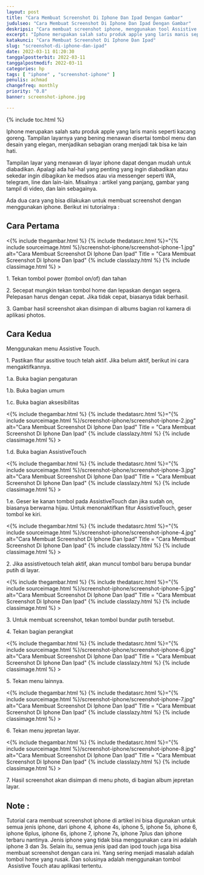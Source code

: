 ```yaml
---
layout: post
title: "Cara Membuat Screenshot Di Iphone Dan Ipad Dengan Gambar"
judulseo: "Cara Membuat Screenshot Di Iphone Dan Ipad Dengan Gambar"
deskripsi: "Cara membuat screenshot iphone, menggunakan tool Assistive Touch atau tombol power on dan tombol home yang empuk untuk mengabadikan hal-hal penting"
excerpt: "Iphone merupakan salah satu produk apple yang laris manis seperti kacang goreng. Tampilan layarnya yang bening menawan disertai tombol menu dan desain yang elegan, menjadikan sebagian orang menjadi tak bisa ke lain hati"
katakunci: "Cara Membuat Screenshot Di Iphone Dan Ipad"
slug: "screenshot-di-iphone-dan-ipad"
date: 2022-03-11 01:20:30
tanggalpostterbit: 2022-03-11
tanggalpostmodif: 2022-03-11
categories: hp
tags: [ "iphone" , "screenshot-iphone" ]
penulis: achmad
changefreq: monthly
priority: "0.8"
banner: screenshot-iphone.jpg

---
```


{% include toc.html %}

<p>Iphone merupakan salah satu produk apple yang laris manis seperti kacang goreng. Tampilan layarnya yang bening menawan disertai tombol menu dan desain yang elegan, menjadikan sebagian orang menjadi tak bisa ke lain hati.</p>

<p>Tampilan layar yang menawan di layar iphone dapat dengan mudah untuk diabadikan. Apalagi ada hal-hal yang penting yang ingin diabadikan atau sekedar ingin dibagikan ke medsos atau via messenger seperti WA, telegram, line dan lain-lain. Misalnya : artikel yang panjang, gambar yang tampil di video, dan lain sebagainya. </p>

<p>Ada dua cara yang bisa dilakukan untuk membuat screenshot dengan menggunakan iphone. Berikut ini tutorialnya :</p>


## Cara Pertama

<p><{% include thegambar.html %} {% include thedatasrc.html %}="{% include sourceimage.html %}/screenshot-iphone/screenshot-iphone-1.jpg" alt="Cara Membuat Screenshot Di Iphone Dan Ipad" Title = "Cara Membuat Screenshot Di Iphone Dan Ipad" {% include classlazy.html %} {% include classimage.html %} ></p>

<p>1. Tekan tombol power (tombol on/of) dan tahan</p>

<p>2. Secepat mungkin tekan tombol home dan lepaskan dengan segera. Pelepasan harus dengan cepat. Jika tidak cepat, biasanya tidak berhasil.</p>

<p>3. Gambar hasil screenshot akan disimpan di albums bagian rol kamera di aplikasi photos.</p>


## Cara Kedua

<p>Menggunakan menu Assistive Touch.</p>

<p>1. Pastikan fitur assitive touch telah aktif. Jika belum aktif, berikut ini cara mengaktifkannya.</p>

<p>1.a. Buka bagian pengaturan</p>

<p>1.b. Buka bagian umum</p>

<p>1.c. Buka bagian aksesibilitas</p>

<p><{% include thegambar.html %} {% include thedatasrc.html %}="{% include sourceimage.html %}/screenshot-iphone/screenshot-iphone-2.jpg"  alt="Cara Membuat Screenshot Di Iphone Dan Ipad" Title = "Cara Membuat Screenshot Di Iphone Dan Ipad" {% include classlazy.html %} {% include classimage.html %} ></p>

<p>1.d. Buka bagian AssistiveTouch</p>

<p><{% include thegambar.html %} {% include thedatasrc.html %}="{% include sourceimage.html %}/screenshot-iphone/screenshot-iphone-3.jpg"  alt="Cara Membuat Screenshot Di Iphone Dan Ipad" Title = "Cara Membuat Screenshot Di Iphone Dan Ipad" {% include classlazy.html %} {% include classimage.html %} ></p>

<p>1.e. Geser ke kanan tombol pada AssistiveTouch dan jika sudah on, biasanya berwarna hijau. Untuk menonaktifkan fitur AssistiveTouch, geser tombol ke kiri.</p>

<p><{% include thegambar.html %} {% include thedatasrc.html %}="{% include sourceimage.html %}/screenshot-iphone/screenshot-iphone-4.jpg"  alt="Cara Membuat Screenshot Di Iphone Dan Ipad" Title = "Cara Membuat Screenshot Di Iphone Dan Ipad" {% include classlazy.html %} {% include classimage.html %} ></p>


<p>2. Jika assistivetouch telah aktif, akan muncul tombol baru berupa bundar putih di layar. </p>

<p><{% include thegambar.html %} {% include thedatasrc.html %}="{% include sourceimage.html %}/screenshot-iphone/screenshot-iphone-5.jpg"  alt="Cara Membuat Screenshot Di Iphone Dan Ipad" Title = "Cara Membuat Screenshot Di Iphone Dan Ipad" {% include classlazy.html %} {% include classimage.html %} ></p>

<p>3. Untuk membuat screenshot, tekan tombol bundar putih tersebut. </p>

<p>4. Tekan bagian perangkat</p>

<p><{% include thegambar.html %} {% include thedatasrc.html %}="{% include sourceimage.html %}/screenshot-iphone/screenshot-iphone-6.jpg"  alt="Cara Membuat Screenshot Di Iphone Dan Ipad" Title = "Cara Membuat Screenshot Di Iphone Dan Ipad" {% include classlazy.html %} {% include classimage.html %} ></p>

<p>5. Tekan menu lainnya.</p>

<p><{% include thegambar.html %} {% include thedatasrc.html %}="{% include sourceimage.html %}/screenshot-iphone/screenshot-iphone-7.jpg"  alt="Cara Membuat Screenshot Di Iphone Dan Ipad" Title = "Cara Membuat Screenshot Di Iphone Dan Ipad" {% include classlazy.html %} {% include classimage.html %} ></p>

<p>6. Tekan menu jepretan layar. </p>

<p><{% include thegambar.html %} {% include thedatasrc.html %}="{% include sourceimage.html %}/screenshot-iphone/screenshot-iphone-8.jpg"  alt="Cara Membuat Screenshot Di Iphone Dan Ipad" Title = "Cara Membuat Screenshot Di Iphone Dan Ipad" {% include classlazy.html %} {% include classimage.html %} ></p>

<p>7. Hasil screenshot akan disimpan di menu photo, di bagian album jepretan layar.</p>


## Note :

<p>Tutorial cara membuat screenshot iphone di artikel ini bisa digunakan untuk semua jenis iphone, dari iphone 4, iphone 4s, iphone 5, iphone 5s, iphone 6, iphone 6plus, iphone 6s, iphone 7, iphone 7s, iphone 7plus dan iphone terbaru nantinya. Jenis iphone yang tidak bisa menggunakan cara ini adalah iphone 3 dan 3s. Selain itu, semua jenis ipad dan ipod touch juga bisa membuat screenshot dengan cara ini. Yang sering menjadi masalah adalah tombol home yang rusak. Dan solusinya adalah menggunakan tombol  Assistive Touch atau aplikasi tertentu.</p>
